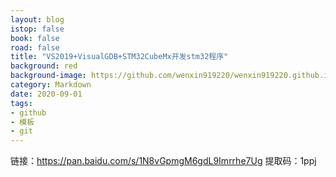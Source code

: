 ```yaml
---
layout: blog
istop: false
book: false              
road: false            
title: "VS2019+VisualGDB+STM32CubeMx开发stm32程序"
background: red
background-image: https://github.com/wenxin919220/wenxin919220.github.io/blob/master/_posts/%E6%8A%80%E6%9C%AF/2020/09/2020-09-01-Markdowm%E8%AF%AD%E6%B3%95_01.png?raw=true
category: Markdown
date: 2020-09-01
tags:
- github
- 模板
- git
---
```


链接：https://pan.baidu.com/s/1N8vGpmgM6gdL9Imrrhe7Ug 
提取码：1ppj